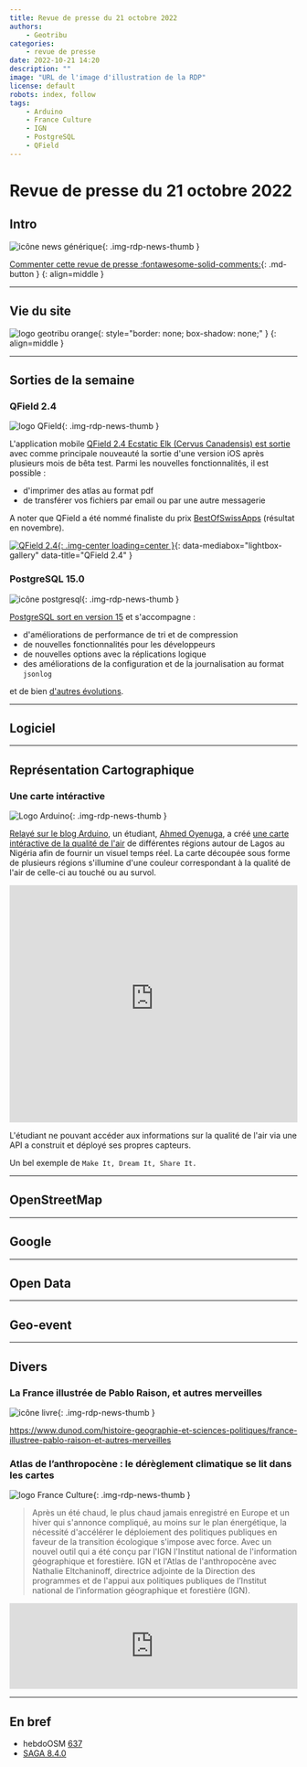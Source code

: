 ```yaml
---
title: Revue de presse du 21 octobre 2022
authors:
    - Geotribu
categories:
    - revue de presse
date: 2022-10-21 14:20
description: ""
image: "URL de l'image d'illustration de la RDP"
license: default
robots: index, follow
tags:
    - Arduino
    - France Culture
    - IGN
    - PostgreSQL
    - QField
---
```


# Revue de presse du 21 octobre 2022

## Intro

![icône news générique](https://cdn.geotribu.fr/img/internal/icons-rdp-news/news.png "icône news générique"){: .img-rdp-news-thumb }

[Commenter cette revue de presse :fontawesome-solid-comments:](#__comments){: .md-button }
{: align=middle }

----

## Vie du site

![logo geotribu orange](https://cdn.geotribu.fr/img/internal/charte/geotribu_logo_rectangle_384x80.png "logo geotribu orange"){: style="border: none; box-shadow: none;" }
{: align=middle }

----

## Sorties de la semaine

### QField 2.4

![logo QField](https://cdn.geotribu.fr/img/logos-icones/logiciels_librairies/qfield.png "logo QField"){: .img-rdp-news-thumb }

L'application mobile [QField 2.4 Ecstatic Elk (Cervus Canadensis) est sortie](https://www.opengis.ch/fr/2022/10/13/qfield-2-4-is-here-and-it-is-🍏icious/) avec comme principale nouveauté la sortie d'une version iOS après plusieurs mois de bêta test. Parmi les nouvelles fonctionnalités, il est possible :

- d'imprimer des atlas au format pdf
- de transférer vos fichiers par email ou par une autre messagerie

A noter que QField a été nommé finaliste du prix [BestOfSwissApps](https://www.bestofswissapps.ch/fr/) (résultat en novembre).

[![QField 2.4](https://cdn.geotribu.fr/img/articles-blog-rdp/logiciels/QField/qfield_24.webp "QField 2.4"){: .img-center loading=center }](https://cdn.geotribu.fr/img/articles-blog-rdp/logiciels/QField/qfield_24.webp){: data-mediabox="lightbox-gallery" data-title="QField 2.4" }

### PostgreSQL 15.0

![icône postgresql](https://cdn.geotribu.fr/img/logos-icones/logiciels_librairies/postgresql.png "PostgreSQL"){: .img-rdp-news-thumb }

[PostgreSQL sort en version 15](https://www.postgresql.org/about/press/presskit15/fr/) et s'accompagne :

- d'améliorations de performance de tri et de compression
- de nouvelles fonctionnalités pour les développeurs
- de nouvelles options avec la réplications logique
- des améliorations de la configuration et de la journalisation au format `jsonlog` 

et de bien [d'autres évolutions](https://www.postgresql.org/docs/15/release-15.html).

----

## Logiciel

----

## Représentation Cartographique

### Une carte intéractive

![Logo Arduino](https://cdn.geotribu.fr/img/logos-icones/divers/arduino.png "Logo Arduino"){: .img-rdp-news-thumb }

[Relayé sur le blog Arduino](https://blog.arduino.cc/2022/10/13/the-interactive-map-highlights-regional-air-pollution/
), un étudiant, [Ahmed Oyenuga](https://github.com/ahmsville), a créé [une carte intéractive de la qualité de l'air](https://hackaday.io/project/187662-the-interactive-air-quality-map) de différentes régions autour de Lagos au Nigéria afin de fournir un visuel temps réel. La carte découpée sous forme de plusieurs régions s'illumine d'une couleur correspondant à la qualité de l'air de celle-ci au touché ou au survol.

<iframe width="100%" height="415" src="https://www.youtube-nocookie.com/embed/JFPuA-AhaiU" title="YouTube video player" frameborder="0" allow="accelerometer; autoplay; clipboard-write; encrypted-media; gyroscope; picture-in-picture" allowfullscreen></iframe>

L'étudiant ne pouvant accéder aux informations sur la qualité de l'air via une API a construit et déployé ses propres capteurs.

Un bel exemple de `Make It, Dream It, Share It.`

----

## OpenStreetMap

----

## Google

----

## Open Data

----

## Geo-event

----

## Divers

### La France illustrée de Pablo Raison, et autres merveilles

![icône livre](https://cdn.geotribu.fr/img/logos-icones/divers/livre.png "Logo livre"){: .img-rdp-news-thumb }

https://www.dunod.com/histoire-geographie-et-sciences-politiques/france-illustree-pablo-raison-et-autres-merveilles

### Atlas de l’anthropocène : le dérèglement climatique se lit dans les cartes

![logo France Culture](https://cdn.geotribu.fr/img/logos-icones/divers/france_culture.png "logo France Culture"){: .img-rdp-news-thumb }

> Après un été chaud, le plus chaud jamais enregistré en Europe et un hiver qui s'annonce compliqué, au moins sur le plan énergétique, la nécessité d'accélérer le déploiement des politiques publiques en faveur de la transition écologique s'impose avec force. Avec un nouvel outil qui a été conçu par l'IGN l'Institut national de l'information géographique et forestière. IGN et l'Atlas de l'anthropocène avec Nathalie Eltchaninoff, directrice adjointe de la Direction des programmes et de l'appui aux politiques publiques de l’Institut national de l’information géographique et forestière (IGN).

<iframe
    src="https://embed.radiofrance.fr/franceculture/player?id_diffusion=cb7ce8b5-ae57-4344-b135-3640887ca7ed"
    height="150"
    width="100%"
    frameborder="0"
    scrolling="no">
</iframe>

----

## En bref

- hebdoOSM [637](https://weeklyosm.eu/fr/archives/16005)
- [SAGA 8.4.0](https://sourceforge.net/p/saga-gis/news/2022/10/saga-840-released/)

